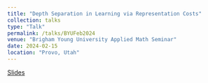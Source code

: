 ```yaml
---
title: "Depth Separation in Learning via Representation Costs"
collection: talks
type: "Talk"
permalink: /talks/BYUFeb2024
venue: "Brigham Young University Applied Math Seminar"
date: 2024-02-15
location: "Provo, Utah"
---
```


[Slides](../files/DepthSeparationinLearning.pdf)